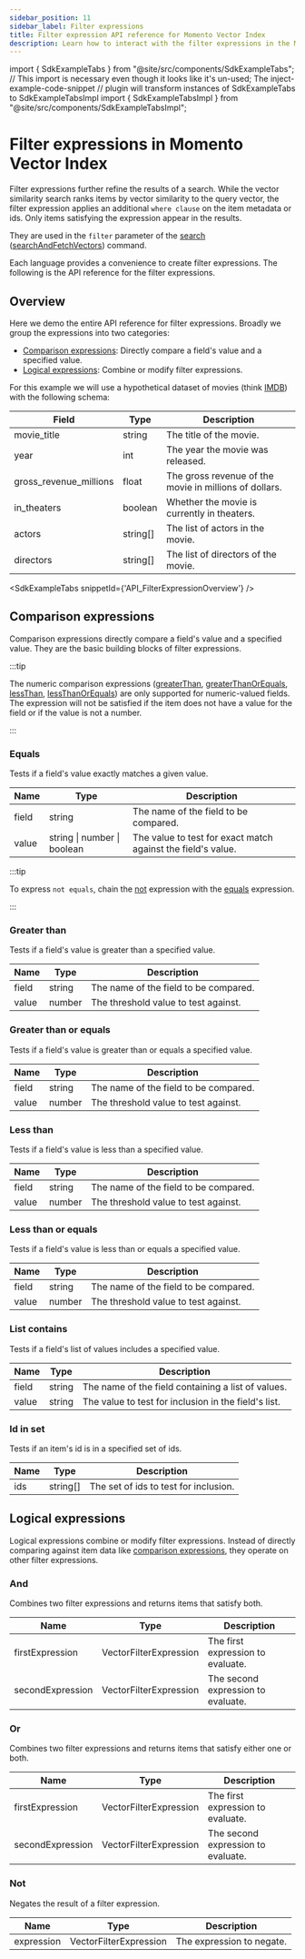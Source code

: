 ```yaml
---
sidebar_position: 11
sidebar_label: Filter expressions
title: Filter expression API reference for Momento Vector Index
description: Learn how to interact with the filter expressions in the Momento API for Vector Indexes.
---
```


import { SdkExampleTabs } from "@site/src/components/SdkExampleTabs";
// This import is necessary even though it looks like it's un-used; The inject-example-code-snippet
// plugin will transform instances of SdkExampleTabs to SdkExampleTabsImpl
import { SdkExampleTabsImpl } from "@site/src/components/SdkExampleTabsImpl";

# Filter expressions in Momento Vector Index

Filter expressions further refine the results of a search. While the vector similarity search ranks items by vector similarity to the query vector, the filter expression applies an additional `where clause` on the item metadata or ids. Only items satisfying the expression appear in the results.

They are used in the `filter` parameter of the [search](/vector-index/develop/api-reference/index.md#search) ([searchAndFetchVectors](/vector-index/develop/api-reference/index.md#search-and-fetch-vectors)) command.



Each language provides a convenience to create filter expressions. The following is the API reference for the filter expressions.

## Overview

Here we demo the entire API reference for filter expressions. Broadly we group the expressions into two categories:
- [Comparison expressions](#comparison-expressions): Directly compare a field's value and a specified value.
- [Logical expressions](#logical-expressions): Combine or modify filter expressions.

For this example we will use a hypothetical dataset of movies (think [IMDB](https://www.imdb.com)) with the following schema:

| Field | Type | Description |
|-------|------|-------------|
| movie_title | string | The title of the movie. |
| year | int | The year the movie was released. |
| gross_revenue_millions | float | The gross revenue of the movie in millions of dollars. |
| in_theaters | boolean | Whether the movie is currently in theaters. |
| actors | string[] | The list of actors in the movie. |
| directors | string[] | The list of directors of the movie. |

<SdkExampleTabs snippetId={'API_FilterExpressionOverview'} />

## Comparison expressions
Comparison expressions directly compare a field's value and a specified value. They are the basic building blocks of filter expressions.

:::tip

The numeric comparison expressions ([greaterThan](#greater-than), [greaterThanOrEquals](#greater-than-or-equals), [lessThan](#less-than), [lessThanOrEquals](#less-than-or-equals)) are only supported for numeric-valued fields. The expression will not be satisfied if the item does not have a value for the field or if the value is not a number.

:::

### Equals
Tests if a field's value exactly matches a given value.

| Name | Type | Description |
|------|------|-------------|
| field | string | The name of the field to be compared. |
| value | string \| number \| boolean | The  value to test for exact match against the field's value. |


:::tip

To express `not equals`, chain the [not](#not) expression with the [equals](#equals) expression.

:::

### Greater than
Tests if a field's value is greater than a specified value.

| Name | Type | Description |
|------|------|-------------|
| field | string | The name of the field to be compared. |
| value | number | The threshold value to test against. |

### Greater than or equals
Tests if a field's value is greater than or equals a specified value.

| Name | Type | Description |
|------|------|-------------|
| field | string | The name of the field to be compared. |
| value | number | The threshold value to test against. |

### Less than
Tests if a field's value is less than a specified value.

| Name | Type | Description |
|------|------|-------------|
| field | string | The name of the field to be compared. |
| value | number | The threshold value to test against. |

### Less than or equals
Tests if a field's value is less than or equals a specified value.

| Name | Type | Description |
|------|------|-------------|
| field | string | The name of the field to be compared. |
| value | number | The threshold value to test against. |

### List contains
Tests if a field's list of values includes a specified value.

| Name | Type | Description |
|------|------|-------------|
| field | string | The name of the field containing a list of values. |
| value | string | The value to test for inclusion in the field's list. |

### Id in set
Tests if an item's id is in a specified set of ids.

| Name | Type | Description |
|------|------|-------------|
| ids | string[] | The set of ids to test for inclusion. |

## Logical expressions
Logical expressions combine or modify filter expressions. Instead of directly comparing against item data like [comparison expressions](#comparison-expressions), they operate on other filter expressions.

### And
Combines two filter expressions and returns items that satisfy both.

| Name | Type | Description |
|------|------|-------------|
| firstExpression | VectorFilterExpression | The first expression to evaluate. |
| secondExpression | VectorFilterExpression | The second expression to evaluate. |


### Or
Combines two filter expressions and returns items that satisfy either one or both.

| Name | Type | Description |
|------|------|-------------|
| firstExpression | VectorFilterExpression | The first expression to evaluate. |
| secondExpression | VectorFilterExpression | The second expression to evaluate. |

### Not
Negates the result of a filter expression.

| Name | Type | Description |
|------|------|-------------|
| expression | VectorFilterExpression | The expression to negate. |
